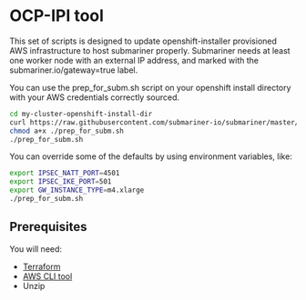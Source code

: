 # OCP-IPI tool

This set of scripts is designed to update openshift-installer provisioned AWS infrastructure
to host submariner properly. Submariner needs at least one worker node with an external IP
address, and marked with the submariner.io/gateway=true label.

You can use the prep_for_subm.sh script on your openshift install directory with your AWS
credentials correctly sourced.

```bash
cd my-cluster-openshift-install-dir
curl https://raw.githubusercontent.com/submariner-io/submariner/master/tools/openshift/ocp-ipi-aws/prep_for_subm.sh -L -O
chmod a+x ./prep_for_subm.sh
./prep_for_subm.sh
```

You can override some of the defaults by using environment variables, like:

```bash
export IPSEC_NATT_PORT=4501
export IPSEC_IKE_PORT=501
export GW_INSTANCE_TYPE=m4.xlarge
./prep_for_subm.sh
```

## Prerequisites

You will need:

* [Terraform](https://www.terraform.io/downloads.html)
* [AWS CLI tool](https://docs.aws.amazon.com/cli/latest/userguide/cli-chap-install.html)
* Unzip
